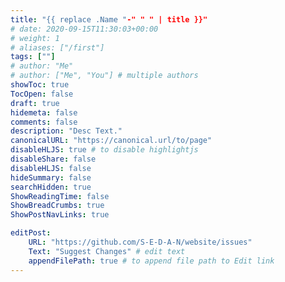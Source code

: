 ```yaml
---
title: "{{ replace .Name "-" " " | title }}"
# date: 2020-09-15T11:30:03+00:00
# weight: 1
# aliases: ["/first"]
tags: [""]
# author: "Me"
# author: ["Me", "You"] # multiple authors
showToc: true
TocOpen: false
draft: true
hidemeta: false
comments: false
description: "Desc Text."
canonicalURL: "https://canonical.url/to/page"
disableHLJS: true # to disable highlightjs
disableShare: false
disableHLJS: false
hideSummary: false
searchHidden: true
ShowReadingTime: false
ShowBreadCrumbs: true
ShowPostNavLinks: true

editPost:
    URL: "https://github.com/S-E-D-A-N/website/issues"
    Text: "Suggest Changes" # edit text
    appendFilePath: true # to append file path to Edit link
---
```

